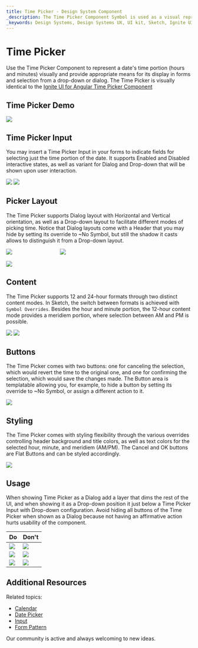 ```yaml
---
title: Time Picker - Design System Component
_description: The Time Picker Component Symbol is used as a visual representation of time providing the necessary mechanisms for time picking.
_keywords: Design Systems, Design Systems UX, UI kit, Sketch, Ignite UI for Angular, Sketch to Angular, Sketch to Angular, Angular, Angular Design System, Export code from Sketch, Design Kits for Angular, Sketch HTML, Sketch to HTML, Sketch UI kits
---
```


# Time Picker

Use the Time Picker Component to represent a date's time portion (hours and minutes) visually and provide appropriate means for its display in forms and selection from a drop-down or dialog. The Time Picker is visually identical to the [Ignite UI for Angular Time Picker Component](https://www.infragistics.com/products/ignite-ui-angular/angular/components/time_picker.html)

## Time Picker Demo

<img class="responsive-img" src="../images/timepicker_demo.png" srcset="../images/timepicker_demo@2x.png 2x" />

## Time Picker Input

You may insert a Time Picker Input in your forms to indicate fields for selecting just the time portion of the date. It supports Enabled and Disabled interactive states, as well as variant for Dialog and Drop-down that will be shown upon user interaction.

<img class="responsive-img" src="../images/timepicker_enabled.png" srcset="../images/timepicker_enabled@2x.png 2x" />
<img class="responsive-img" src="../images/timepicker_disabled.png" srcset="../images/timepicker_disabled@2x.png 2x" />

## Picker Layout

The Time Picker supports Dialog layout with Horizontal and Vertical orientation, as well as a Drop-down layout to facilitate different modes of picking time. Notice that Dialog layouts come with a Header that you may hide by setting its override to ~No Symbol, but still the shadow it casts allows to distinguish it from a Drop-down layout.

<img class="responsive-img" src="../images/timepicker_horizontal.png" srcset="../images/timepicker_horizontal@2x.png 2x" />         
<img class="responsive-img" src="../images/timepicker_vertical.png" srcset="../images/timepicker_vertical@2x.png 2x" />

<img class="responsive-img" src="../images/timepicker_dropdown.png" srcset="../images/timepicker_dropdown@2x.png 2x" />

## Content

The Time Picker supports 12 and 24-hour formats through two distinct content modes. In Sketch, the switch between formats is achieved with `Symbol Overrides`. Besides the hour and minute portion, the 12-hour content mode provides a meridiem portion, where selection between AM and PM is possible. 

<img class="responsive-img" src="../images/timepicker_dropdown.png" srcset="../images/timepicker_dropdown@2x.png 2x" />
<img class="responsive-img" src="../images/timepicker_24mode.png" srcset="../images/timepicker_24mode@2x.png 2x" />

## Buttons

The Time Picker comes with two buttons: one for canceling the selection, which would revert the time to the original one, and one for confirming the selection, which would save the changes made. The Button area is templatable allowing you, for example, to hide a button by setting its override to ~No Symbol, or assign a different action to it.

<img class="responsive-img" src="../images/timepicker_buttons.png" srcset="../images/timepicker_buttons@2x.png 2x" />

## Styling

The Time Picker comes with styling flexibility through the various overrides controlling header background and title colors, as well as text colors for the selected hour, minute, and meridiem (AM/PM). The Cancel and OK buttons are Flat Buttons and can be styled accordingly.

<img class="responsive-img" src="../images/timepicker_styling.png" srcset="../images/timepicker_styling@2x.png 2x" />

## Usage

When showing Time Picker as a Dialog add a layer that dims the rest of the UI, and when showing it as a Drop-down position it just below a Time Picker Input with Drop-down configuration. Avoid hiding all buttons of the Time Picker when shown as a Dialog because not having an affirmative action hurts usability of the component.

| Do                                                                                     | Don't                                                                                      |
| -------------------------------------------------------------------------------------- | ------------------------------------------------------------------------------------------ |
| <img class="responsive-img" src="../images/timepicker_do1.png" srcset="../images/timepicker_do1@2x.png 2x" /> | <img class="responsive-img" src="../images/timepicker_dont1.png" srcset="../images/timepicker_dont1@2x.png 2x" /> |
| <img class="responsive-img" src="../images/timepicker_do3.png" srcset="../images/timepicker_do3@2x.png 2x" /> | <img class="responsive-img" src="../images/timepicker_dont3.png" srcset="../images/timepicker_dont3@2x.png 2x" /> |
| <img class="responsive-img" src="../images/timepicker_do2.png" srcset="../images/timepicker_do2@2x.png 2x" /> | <img class="responsive-img" src="../images/timepicker_dont2.png" srcset="../images/timepicker_dont2@2x.png 2x" /> |

## Additional Resources

Related topics:

- [Calendar](calendar.md)
- [Date Picker](date-picker.md)
- [Input](input.md)
- [Form Pattern](../patterns/form.md)
  <div class="divider--half"></div>

Our community is active and always welcoming to new ideas.


